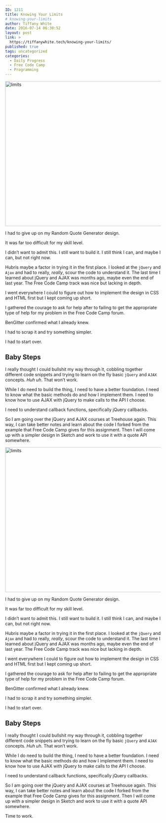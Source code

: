 ```yaml
---
ID: 1211
title: Knowing Your Limits
# knowing-your-limits
author: Tiffany White
date: 2016-07-14 06:30:52
layout: post
link: >
  https://tiffanywhite.tech/knowing-your-limits/
published: true
tags: uncategorized
categories:
  - Daily Progress
  - Free Code Camp
  - Programming
---
```



<img class="aligncenter size-large wp-image-1205" src="https://helloburgh.me/wp-content/uploads/2016/07/limits-1024x683.jpeg" alt="limits" width="700" height="467" />

I had to give up on my Random Quote Generator design.

It was far too difficult for my skill level.

I didn’t want to admit this. I still want to build it. I still think I can, and maybe I can, but not right now.

Hubris maybe a factor in trying it in the first place. I looked at the <code>jQuery</code> and <code>Ajax</code> and had to really, <em>really</em>, scour the code to understand it. The last time I learned about jQuery and AJAX was months ago, maybe even the end of last year. The Free Code Camp track was nice but lacking in depth.

I went everywhere I could to figure out how to implement the design in CSS and HTML first but I kept coming up short.

I gathered the courage to ask for help after to failing to get the appropriate type of help for my problem in the Free Code Camp forum.

BenGitter confirmed what I already knew.

I had to scrap it and try something simpler.

I had to start over.
<h2>Baby Steps</h2>
I really thought I could bullshit my way through it, cobbling together different code snippets and trying to learn on the fly basic <code>jQuery</code> and <code>AJAX</code> concepts. <em>Huh uh</em>. That won’t work.

While I do need to build the thing, I need to have a better foundation. I need to know what the basic methods do and how I implement them. I need to know how to use AJAX with jQuery to make calls to the API I choose.

I need to understand callback functions, specifically jQuery callbacks.

So I am going over the jQuery and AJAX courses at Treehouse again. This way, I can take better notes and learn about the code I forked from the example that Free Code Camp gives for this assignment. Then I will come up with a simpler design in Sketch and work to use it with a quote API somewhere.




<img class="aligncenter size-large wp-image-1205" src="https://helloburgh.me/wp-content/uploads/2016/07/limits-1024x683.jpeg" alt="limits" width="700" height="467" />

I had to give up on my Random Quote Generator design.

It was far too difficult for my skill level.

I didn’t want to admit this. I still want to build it. I still think I can, and maybe I can, but not right now.

Hubris maybe a factor in trying it in the first place. I looked at the <code>jQuery</code> and <code>Ajax</code> and had to really, <em>really</em>, scour the code to understand it. The last time I learned about jQuery and AJAX was months ago, maybe even the end of last year. The Free Code Camp track was nice but lacking in depth.

I went everywhere I could to figure out how to implement the design in CSS and HTML first but I kept coming up short.

I gathered the courage to ask for help after to failing to get the appropriate type of help for my problem in the Free Code Camp forum.

BenGitter confirmed what I already knew.

I had to scrap it and try something simpler.

I had to start over.
<h2>Baby Steps</h2>
I really thought I could bullshit my way through it, cobbling together different code snippets and trying to learn on the fly basic <code>jQuery</code> and <code>AJAX</code> concepts. <em>Huh uh</em>. That won’t work.

While I do need to build the thing, I need to have a better foundation. I need to know what the basic methods do and how I implement them. I need to know how to use AJAX with jQuery to make calls to the API I choose.

I need to understand callback functions, specifically jQuery callbacks.

So I am going over the jQuery and AJAX courses at Treehouse again. This way, I can take better notes and learn about the code I forked from the example that Free Code Camp gives for this assignment. Then I will come up with a simpler design in Sketch and work to use it with a quote API somewhere.





Time to work.